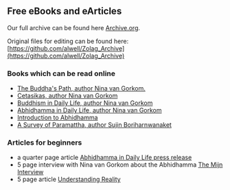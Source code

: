 ## Free eBooks and eArticles

Our full archive can be found here [Archive.org](http://archive.org/bookmarks/Alan%20Weller). 

Original files for editing can be found here: [https://github.com/alwell/Zolag_Archive](https://github.com/alwell/Zolag_Archive)


### Books which can be read online

- [The Buddha's Path, author Nina van Gorkom.](https://zolag-2.gitbook.io/the-buddha-s-path/)
- [Cetasikas, author Nina van Gorkom](https://zolag-2.gitbook.io/cetasikas/)
- [Buddhism in Daily Life, author Nina van Gorkom](https://zolag-2.gitbook.io/buddhism-in-daily-life/)
- [Abhidhamma in Daily Life, author Nina van Gorkom](https://zolag-2.gitbook.io/abhidhamma_in_daily_life/)
- [Introduction to Abhidhamma](https://zolag-2.gitbook.io/introduction-to-abhidhamma/)
- [A Survey of Paramattha, author Sujin Boriharnwanaket](https://zolag-2.gitbook.io/a-survey-of-paramatta-dhammas/)

### Articles for beginners
- a quarter page article [Abhidhamma in Daily Life press release](https://zolag-2.gitbook.io/zolag-ebooks/)
- 5 page interview with Nina van Gorkom about the Abhidhamma [The Mijn Interview](https://zolag-2.gitbook.io/mijn-interview/)
- 5 page article [Understanding Reality](https://zolag-2.gitbook.io/understanding-reality/)


